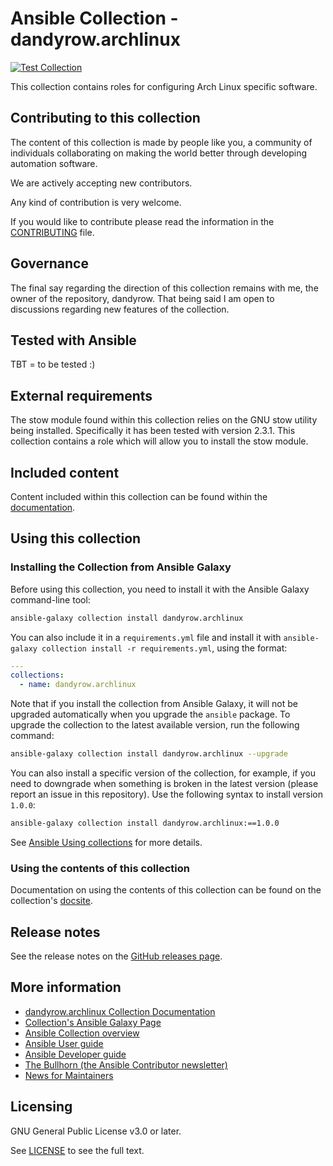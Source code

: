 # Ansible Collection - dandyrow.archlinux

[![Test Collection](https://github.com/dandyrow/dandyrow.archlinux/actions/workflows/test.yml/badge.svg)](https://github.com/dandyrow/dandyrow.archlinux/actions/workflows/test.yml)

This collection contains roles for configuring Arch Linux specific software.

## Contributing to this collection

The content of this collection is made by people like you, a community of individuals collaborating on making the world better through developing automation software.

We are actively accepting new contributors.

Any kind of contribution is very welcome.

If you would like to contribute please read the information in the [CONTRIBUTING](https://github.com/dandyrow/dandyrow.archlinux/blob/main/CONTRIBUTING.md) file.

## Governance

The final say regarding the direction of this collection remains with me, the owner of the repository, dandyrow. That being said I am open to discussions regarding new features of the collection.

## Tested with Ansible

<!-- TODO: List the versions of Ansible the collection has been tested with. Must match what is in galaxy.yml. -->
 TBT = to be tested :)

## External requirements

The stow module found within this collection relies on the GNU stow utility being installed. Specifically it has been tested with version 2.3.1. This collection contains a role which will allow you to install the stow module.

## Included content

Content included within this collection can be found within the [documentation](https://dandyrow.github.io/dandyrow.archlinux/).

## Using this collection

### Installing the Collection from Ansible Galaxy

Before using this collection, you need to install it with the Ansible Galaxy command-line tool:
```bash
ansible-galaxy collection install dandyrow.archlinux
```

You can also include it in a `requirements.yml` file and install it with `ansible-galaxy collection install -r requirements.yml`, using the format:
```yaml
---
collections:
  - name: dandyrow.archlinux
```

Note that if you install the collection from Ansible Galaxy, it will not be upgraded automatically when you upgrade the `ansible` package. To upgrade the collection to the latest available version, run the following command:
```bash
ansible-galaxy collection install dandyrow.archlinux --upgrade
```

You can also install a specific version of the collection, for example, if you need to downgrade when something is broken in the latest version (please report an issue in this repository). Use the following syntax to install version `1.0.0`:

```bash
ansible-galaxy collection install dandyrow.archlinux:==1.0.0
```

See [Ansible Using collections](https://docs.ansible.com/ansible/devel/user_guide/collections_using.html) for more details.

### Using the contents of this collection

Documentation on using the contents of this collection can be found on the collection's [docsite](https://dandyrow.github.io/dandyrow.archlinux/).

## Release notes

See the release notes on the [GitHub releases page](https://github.com/dandyrow/dandyrow.archlinux/releases).

## More information

- [dandyrow.archlinux Collection Documentation](https://dandyrow.github.io/dandyrow.archlinux)
- [Collection's Ansible Galaxy Page](https://galaxy.ansible.com/dandyrow/archlinux)
- [Ansible Collection overview](https://github.com/ansible-collections/overview)
- [Ansible User guide](https://docs.ansible.com/ansible/devel/user_guide/index.html)
- [Ansible Developer guide](https://docs.ansible.com/ansible/devel/dev_guide/index.html)
- [The Bullhorn (the Ansible Contributor newsletter)](https://us19.campaign-archive.com/home/?u=56d874e027110e35dea0e03c1&id=d6635f5420)
- [News for Maintainers](https://github.com/ansible-collections/news-for-maintainers)

## Licensing

GNU General Public License v3.0 or later.

See [LICENSE](https://www.gnu.org/licenses/gpl-3.0.txt) to see the full text.
